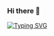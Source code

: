 ### Hi there 👋

[![Typing SVG](https://readme-typing-svg.demolab.com/?lines=Ricardo+Vaz+Rodriguez;Computer+Engineer+in+Computer+Technologies;Mathematician?multilines=true)](https://git.io/typing-svg)

